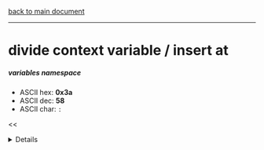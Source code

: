 [back to main document](../README.md)

---

# divide context variable / insert at
##### variables namespace
- ASCII hex: __0x3a__
- ASCII dec: __58__
- ASCII char: `:`

<<<DETAILS>>>

---

<<<USAGE>>>

---

<<<EXAMPLELINKSECTION>>>

---

[back to main document](../README.md)

***PROJECT RATTISH `@` 2023***
